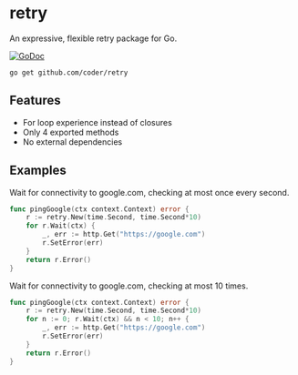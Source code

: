 # retry

An expressive, flexible retry package for Go.

[![GoDoc](https://godoc.org/github.com/golang/gddo?status.svg)](https://godoc.org/github.com/coder/retry)

```
go get github.com/coder/retry
```

## Features
- For loop experience instead of closures
- Only 4 exported methods
- No external dependencies

## Examples

Wait for connectivity to google.com, checking at most once every
second.
```go
func pingGoogle(ctx context.Context) error {
    r := retry.New(time.Second, time.Second*10)
    for r.Wait(ctx) {
        _, err := http.Get("https://google.com")
        r.SetError(err)
    }
    return r.Error()
}
```

Wait for connectivity to google.com, checking at most 10 times.
```go
func pingGoogle(ctx context.Context) error {
    r := retry.New(time.Second, time.Second*10)
    for n := 0; r.Wait(ctx) && n < 10; n++ {
        _, err := http.Get("https://google.com")
        r.SetError(err)
    }
    return r.Error()
}
```